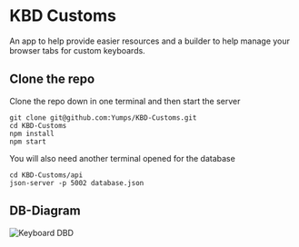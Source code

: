 # KBD Customs
An app to help provide easier resources and a builder to help manage your browser tabs for custom keyboards.

## Clone the repo
Clone the repo down in one terminal and then start the server
```
git clone git@github.com:Yumps/KBD-Customs.git
cd KBD-Customs
npm install
npm start
```
You will also need another terminal opened for the database
 ```
 cd KBD-Customs/api
json-server -p 5002 database.json
```

## DB-Diagram
![Keyboard DBD](https://user-images.githubusercontent.com/47504641/59057051-237a5080-885f-11e9-84a9-600be1dd0fac.PNG)

